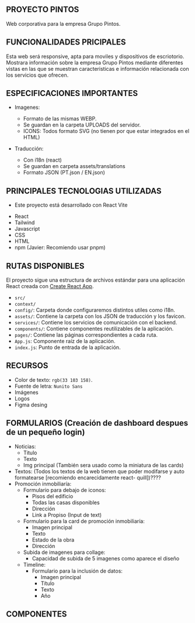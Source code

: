 ## PROYECTO PINTOS

Web corporativa para la empresa Grupo Pintos.

## FUNCIONALIDADES PRICIPALES

Esta web será responsive, apta para moviles y dispositivos de escriotorio. Mostrara información sobre la empresa Grupo Pintos
mediante diferentes vistas en las que se muestran caracteristicas e información relacionada con los servicios que ofrecen.

## ESPECIFICACIONES IMPORTANTES

- Imagenes:
  - Formato de las mismas WEBP.
  - Se guardan en la carpeta UPLOADS del servidor.
  - ICONS: Todos formato SVG (no tienen por que estar integrados en el HTML)
  
- Traducción:
  - Con i18n (react)
  - Se guardan en carpeta assets/translations
  - Formato JSON (PT.json / EN.json)

## PRINCIPALES TECNOLOGIAS UTILIZADAS

- Este proyecto está desarrollado con React Vite

* React
* Tailwind
* Javascript
* CSS
* HTML
* npm (Javier: Recomiendo usar pnpm)

## RUTAS DISPONIBLES

[Ruta home]: http://localhost:3000/
[Ruta historia]: http://localhost:3000/historia
[Ruta premios]: http://localhost:3000/premios
[Ruta responsabilidad]: http://localhost:3000/planejar-e-construir
[Ruta engenharia]: http://localhost:3000/engenharia
[Ruta betão]: http://localhost:3000/betão
[Ruta carpintaria]: http://localhost:3000/carpintaria
[Ruta promoção-inmobiliaria]: http://localhost:3000/promoção-inmobiliaria
[Ruta turismo]: http://localhost:3000/turismo
[Ruta internacional]: http://localhost:3000/internacional
[Ruta noticias]: http://localhost:3000/noticias
[Ruta contactos]: http://localhost:3000/contactos
[Ruta admin]: http://localhost:3000/admin

El proyecto sigue una estructura de archivos estándar para una aplicación React creada con [Create React App](https://create-react-app.dev).

- `src/`
- `context/`
- `config/`: Carpeta donde configuraremos distintos utiles como i18n.
- `assets/`: Contiene la carpeta con los JSON de traducción y los favicon.
- `services/`: Contiene los servicios de comunicación con el backend.
- `components/`: Contiene componentes reutilizables de la aplicación.
- `pages/`: Contiene las páginas correspondientes a cada ruta.
- `App.js`: Componente raíz de la aplicación.
- `index.js`: Punto de entrada de la aplicación.

## RECURSOS

- Color de texto: `rgb(33 103 158)`.
- Fuente de letra: `Nunito Sans`
- Imágenes
- Logos
- Figma desing

## FORMULARIOS (Creación de dashboard despues de un pequeño login)

- Noticias:
  - Titulo
  - Texto
  - Img principal (También sera usado como la miniatura de las cards)
- Textos: (Todos los textos de la web tienen que poder modifarse y auto formatearse [recomiendo encarecidamente react- quill])????
- Promoción inmobiliaría:
  - Formulario para debajo de iconos:
    - Pisos del edificio
    - Todas las casas disponibles
    - Dirección
    - Link a Propiso (Input de text)
  - Formulario para la card de promoción inmobiliaría:
    - Imagen principal
    - Texto
    - Estado de la obra
    - Dirección
  - Subida de imagenes para collage:
    - Capacidad de subida de 5 imagenes como aparece el diseño
  - Timeline:
    - Formulario para la inclusión de datos:
        - Imagen principal
        - Título
        - Texto
        - Año

## COMPONENTES
